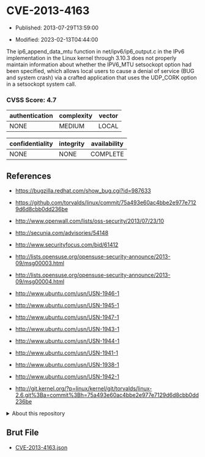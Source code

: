 # CVE-2013-4163

- Published: 2013-07-29T13:59:00

- Modified: 2023-02-13T04:44:00

The ip6_append_data_mtu function in net/ipv6/ip6_output.c in the IPv6 implementation in the Linux kernel through 3.10.3 does not properly maintain information about whether the IPV6_MTU setsockopt option had been specified, which allows local users to cause a denial of service (BUG and system crash) via a crafted application that uses the UDP_CORK option in a setsockopt system call.

### CVSS Score: **4.7**

| authentication | complexity | vector |
| --- | --- | --- |
| NONE | MEDIUM | LOCAL |

| confidentiality | integrity | availability |
| --- | --- | --- |
| NONE | NONE | COMPLETE |

## References

* https://bugzilla.redhat.com/show_bug.cgi?id=987633

* https://github.com/torvalds/linux/commit/75a493e60ac4bbe2e977e7129d6d8cbb0dd236be

* http://www.openwall.com/lists/oss-security/2013/07/23/10

* http://secunia.com/advisories/54148

* http://www.securityfocus.com/bid/61412

* http://lists.opensuse.org/opensuse-security-announce/2013-09/msg00003.html

* http://lists.opensuse.org/opensuse-security-announce/2013-09/msg00004.html

* http://www.ubuntu.com/usn/USN-1946-1

* http://www.ubuntu.com/usn/USN-1945-1

* http://www.ubuntu.com/usn/USN-1947-1

* http://www.ubuntu.com/usn/USN-1943-1

* http://www.ubuntu.com/usn/USN-1944-1

* http://www.ubuntu.com/usn/USN-1941-1

* http://www.ubuntu.com/usn/USN-1938-1

* http://www.ubuntu.com/usn/USN-1942-1

* http://git.kernel.org/?p=linux/kernel/git/torvalds/linux-2.6.git%3Ba=commit%3Bh=75a493e60ac4bbe2e977e7129d6d8cbb0dd236be

<details>
<summary>About this repository</summary> 

  This repository is part of the project [Live Hack CVE](https://github.com/Live-Hack-CVE). Main website can be found [www.live-hack.org](https://www.live-hack.org) 
  
  Made by [Sn0wAlice](https://github.com/Sn0wAlice) for the people that care about security and need to have a feed of the latest CVEs. Hope you enjoy it, don't forget to star the repo and follow me on [Twitter](https://twitter.com/Sn0wAlice) and [Github](https://github.com/Sn0wAlice). And that is my [personnal website](https://www.alice-snow.me/)

  - [Home Page](https://github.com/Live-Hack-CVE)
  - [Framework](https://github.com/Live-Hack-CVE/cve-framework)
  - [CVE database](https://github.com/Live-Hack-CVE/full_database)
  - [Changelog](https://github.com/Live-Hack-CVE/Changelog)
</details>

## Brut File

* [CVE-2013-4163.json](https://raw.githubusercontent.com/Live-Hack-CVE/full_database/main/cves/2013/CVE-2013-4163.json)

